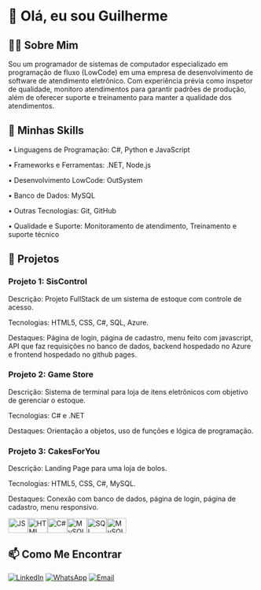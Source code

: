 # 👋 Olá, eu sou Guilherme


## 🧑‍💻 Sobre Mim

Sou um programador de sistemas de computador especializado em programação de fluxo (LowCode) em uma empresa de desenvolvimento de software de atendimento eletrônico. Com experiência prévia como inspetor de qualidade, monitoro atendimentos para garantir padrões de produção, além de oferecer suporte e treinamento para manter a qualidade dos atendimentos.


## 🚀 Minhas Skills

• Linguagens de Programação: C#, Python e JavaScript

• Frameworks e Ferramentas: .NET, Node.js

• Desenvolvimento LowCode: OutSystem

• Banco de Dados: MySQL

• Outras Tecnologias: Git, GitHub

• Qualidade e Suporte: Monitoramento de atendimento, Treinamento e suporte técnico


## 📝 Projetos
### Projeto 1: SisControl

Descrição: Projeto FullStack de um sistema de estoque com controle de acesso.

Tecnologias: HTML5, CSS, C#, SQL, Azure.

Destaques: Página de login, página de cadastro, menu feito com javascript, API que faz requisições no banco de dados, backend hospedado no Azure e frontend hospedado no github pages.

### Projeto 2: Game Store

Descrição: Sistema de terminal para loja de itens eletrônicos com objetivo de gerenciar o estoque.

Tecnologias: C# e .NET

Destaques: Orientação a objetos, uso de funções e lógica de programação.

### Projeto 3: CakesForYou

Descrição: Landing Page para uma loja de bolos.

Tecnologias: HTML5, CSS, C#, MySQL.

Destaques: Conexão com banco de dados, página de login, página de cadastro, menu responsivo.

<div style="display: flex; align-items: center;">
    <img align="center" alt="JS" height="30" width="40" src="https://cdn.jsdelivr.net/gh/devicons/devicon@latest/icons/javascript/javascript-original.svg"/>
    <img align="center" alt="HTML" height="30" width="40" src="https://img.icons8.com/?size=100&id=YWDsCjL0c2qv&format=png&color=000000"/>
    <img align="center" alt="C#" height="30" width="40" src="https://cdn.jsdelivr.net/gh/devicons/devicon@latest/icons/csharp/csharp-original.svg"/>
    <img align="center" alt="MySQL" height="30" width="40" src="https://img.icons8.com/?size=100&id=VLKafOkk3sBX&format=png&color=000000"/>
    <img align="center" alt="SQL" height="30" width="40" src="https://img.icons8.com/?size=100&id=Lk9yC4HS5r3p&format=png&color=000000"/>
    <img align="center" alt="MySQL" height="30" width="40" src="https://cdn.jsdelivr.net/gh/devicons/devicon@latest/icons/mysql/mysql-original-wordmark.svg"/>
</div>

## 📫 Como Me Encontrar
[![LinkedIn](https://img.shields.io/badge/LinkedIn-0077B5?style=for-the-badge&logo=linkedin&logoColor=white)](https://www.linkedin.com/in/guilherme-bomfim-7a87aa295/) 
[![WhatsApp](https://img.shields.io/badge/WhatsApp-25D366?style=for-the-badge&logo=whatsapp&logoColor=white)](https://wa.me/5521998911029?text=Olá%2C%20)
[![Email](https://img.shields.io/badge/Email-D14836?style=for-the-badge&logo=gmail&logoColor=white)](mailto:guilherme.bomfim98@hotmail.com)

